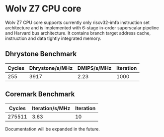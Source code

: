 # Wolv Z7 CPU core #

Wolv Z7 CPU core supports currently only riscv32-imfb instruction set architecture and is implemented with 6-stage in-order superscalar pipeline and Harvard bus architecture. It contains branch target address cache, instruction and data tightly integrated memory.

## Dhrystone Benchmark ##
| Cycles | Dhrystone/s/MHz | DMIPS/s/MHz | Iteration |
| ------ | --------------- | ----------- | --------- |
|    255 |            3917 |        2.23 |      1000 |

## Coremark Benchmark ##
| Cycles | Iteration/s/MHz | Iteration |
| ------ | --------------- | --------- |
| 275511 |            3.63 |        10 |

Documentation will be expanded in the future.
